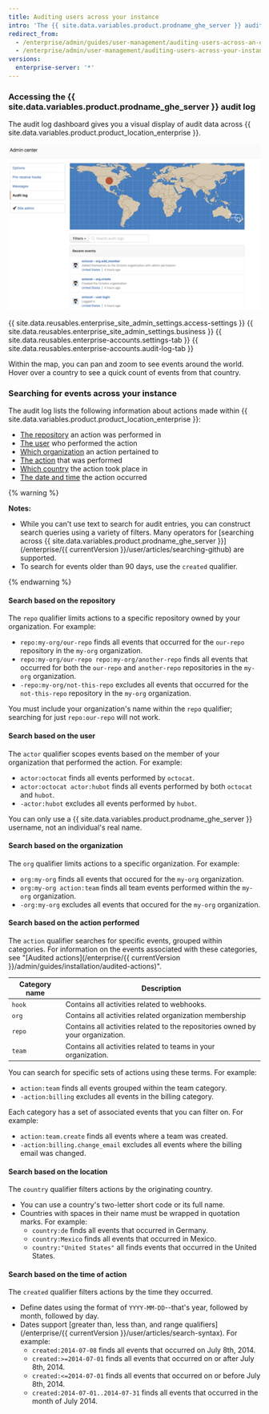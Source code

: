 ```yaml
---
title: Auditing users across your instance
intro: 'The {{ site.data.variables.product.prodname_ghe_server }} audit log dashboard shows site administrators the actions performed by all users and organizations across {{ site.data.variables.product.product_location_enterprise }} within the past 90 days. It includes details such as who performed the action, what the action was, and when it was performed.'
redirect_from:
  - /enterprise/admin/guides/user-management/auditing-users-across-an-organization/
  - /enterprise/admin/user-management/auditing-users-across-your-instance
versions:
  enterprise-server: '*'
---
```


### Accessing the {{ site.data.variables.product.prodname_ghe_server }} audit log

The audit log dashboard gives you a visual display of audit data across {{ site.data.variables.product.product_location_enterprise }}.

![Instance wide audit log dashboard](/assets/images/enterprise/site-admin-settings/audit-log-dashboard-admin-center.png)

{{ site.data.reusables.enterprise_site_admin_settings.access-settings }}
{{ site.data.reusables.enterprise_site_admin_settings.business }}
{{ site.data.reusables.enterprise-accounts.settings-tab }}
{{ site.data.reusables.enterprise-accounts.audit-log-tab }}

Within the map, you can pan and zoom to see events around the world. Hover over a country to see a quick count of events from that country.

### Searching for events across your instance

The audit log lists the following information about actions made within {{ site.data.variables.product.product_location_enterprise }}:

* [The repository](#search-based-on-the-repository) an action was performed in
* [The user](#search-based-on-the-user) who performed the action
* [Which organization](#search-based-on-the-organization) an action pertained to
* [The action](#search-based-on-the-action-performed) that was performed
* [Which country](#search-based-on-the-location) the action took place in
* [The date and time](#search-based-on-the-time-of-action) the action occurred

{% warning %}

**Notes:**

- While you can't use text to search for audit entries, you can construct search queries using a variety of filters. Many operators for [searching across {{ site.data.variables.product.prodname_ghe_server }}](/enterprise/{{ currentVersion }}/user/articles/searching-github) are supported.
- To search for events older than 90 days, use the `created` qualifier.

{% endwarning %}

#### Search based on the repository

The `repo` qualifier limits actions to a specific repository owned by your organization. For example:

* `repo:my-org/our-repo` finds all events that occurred for the `our-repo` repository in the `my-org` organization.
* `repo:my-org/our-repo repo:my-org/another-repo` finds all events that occurred for both the `our-repo` and `another-repo` repositories in the `my-org` organization.
* `-repo:my-org/not-this-repo` excludes all events that occurred for the `not-this-repo` repository in the `my-org` organization.

You must include your organization's name within the `repo` qualifier; searching for just `repo:our-repo` will not work.

#### Search based on the user

The `actor` qualifier scopes events based on the member of your organization that performed the action. For example:

* `actor:octocat` finds all events performed by `octocat`.
* `actor:octocat actor:hubot` finds all events performed by both `octocat` and `hubot`.
* `-actor:hubot` excludes all events performed by `hubot`.

You can only use a {{ site.data.variables.product.prodname_ghe_server }} username, not an individual's real name.

#### Search based on the organization

The `org` qualifier limits actions to a specific organization. For example:

* `org:my-org` finds all events that occured for the `my-org` organization.
* `org:my-org action:team` finds all team events performed within the `my-org` organization.
* `-org:my-org` excludes all events that occured for the `my-org` organization.

#### Search based on the action performed

The `action` qualifier searches for specific events, grouped within categories. For information on the events associated with these categories, see "[Audited actions](/enterprise/{{ currentVersion }}/admin/guides/installation/audited-actions)".

| Category name | Description
|------------------|-------------------
| `hook` | Contains all activities related to webhooks.
| `org` | Contains all activities related organization membership
| `repo` | Contains all activities related to the repositories owned by your organization.
| `team` | Contains all activities related to teams in your organization.

You can search for specific sets of actions using these terms. For example:

* `action:team` finds all events grouped within the team category.
* `-action:billing` excludes all events in the billing category.

Each category has a set of associated events that you can filter on. For example:

* `action:team.create` finds all events where a team was created.
* `-action:billing.change_email` excludes all events where the billing email was changed.

#### Search based on the location

The `country` qualifier filters actions by the originating country.
- You can use a country's two-letter short code or its full name.
- Countries with spaces in their name must be wrapped in quotation marks. For example:
  * `country:de` finds all events that occurred in Germany.
  * `country:Mexico` finds all events that occurred in Mexico.
  * `country:"United States"` all finds events that occurred in the United States.

#### Search based on the time of action

The `created` qualifier filters actions by the time they occurred.
- Define dates using the format of `YYYY-MM-DD`--that's year, followed by month, followed by day.
- Dates support [greater than, less than, and range qualifiers](/enterprise/{{ currentVersion }}/user/articles/search-syntax). For example:
  * `created:2014-07-08` finds all events that occurred on July 8th, 2014.
  * `created:>=2014-07-01` finds all events that occurred on or after July 8th, 2014.
  * `created:<=2014-07-01` finds all events that occurred on or before July 8th, 2014.
  * `created:2014-07-01..2014-07-31` finds all events that occurred in the month of July 2014.
